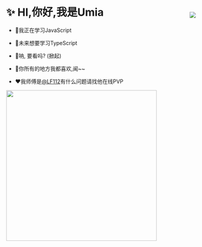<a href="https://github.com/anuraghazra/github-readme-stats">
  <img align="right" style="margin-top:60px" src="https://github-readme-stats.vercel.app/api?username=yume233" />
</a>

# ✨ HI,你好,我是Umia

* 📘我正在学习JavaScript

* 🔷未来想要学习TypeScript

* 💐呐, 要看吗? (掀起)

* 💌你所有的地方我都喜欢,闻~~

* ❤️我师傅是[@LF112](https://github.com/LF112)有什么问题请找他在线PVP

<img style="width:400px;" align="left" src="https://s2.loli.net/2022/09/02/PgWza1ZNHVUBpAo.jpg"></img>
